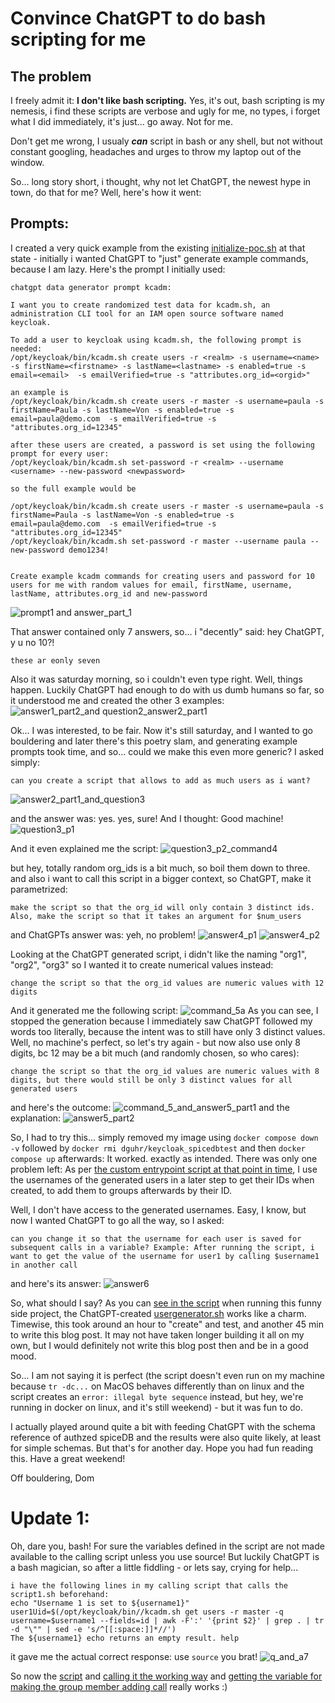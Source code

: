 # Convince ChatGPT to do bash scripting for me

## The problem
I freely admit it: **I don't like bash scripting.** Yes, it's out, bash scripting is my nemesis, i find these scripts are verbose and ugly for me, no types, i forget what I did immediately, it's just... go away. Not for me. 

Don't get me wrong, I usualy _**can**_ script in bash or any shell, but not without constant googling, headaches and urges to throw my laptop out of the window.

So... long story short, i thought, why not let ChatGPT, the newest hype in town, do that for me? 
Well, here's how it went:

## Prompts:
I created a very quick example from the existing [initialize-poc.sh](https://github.com/DGuhr/keycloak-spicedb-eventlistener/blob/77875514d23956e5b689a4da87d4c4c8b438194f/initialize-poc.sh#L45-L46) at that state - initially i wanted ChatGPT to "just" generate example commands, because I am lazy. Here's the prompt I initially used:
```
chatgpt data generator prompt kcadm:

I want you to create randomized test data for kcadm.sh, an administration CLI tool for an IAM open source software named keycloak.

To add a user to keycloak using kcadm.sh, the following prompt is needed:
/opt/keycloak/bin/kcadm.sh create users -r <realm> -s username=<name> -s firstName=<firstname> -s lastName=<lastname> -s enabled=true -s email=<email>  -s emailVerified=true -s "attributes.org_id=<orgid>"

an example is
/opt/keycloak/bin/kcadm.sh create users -r master -s username=paula -s firstName=Paula -s lastName=Von -s enabled=true -s email=paula@demo.com  -s emailVerified=true -s "attributes.org_id=12345"

after these users are created, a password is set using the following prompt for every user:
/opt/keycloak/bin/kcadm.sh set-password -r <realm> --username <username> --new-password <newpassword>

so the full example would be 

/opt/keycloak/bin/kcadm.sh create users -r master -s username=paula -s firstName=Paula -s lastName=Von -s enabled=true -s email=paula@demo.com  -s emailVerified=true -s "attributes.org_id=12345"
/opt/keycloak/bin/kcadm.sh set-password -r master --username paula --new-password demo1234!


Create example kcadm commands for creating users and password for 10 users for me with random values for email, firstName, username, lastName, attributes.org_id and new-password 
```

![prompt1 and answer_part_1](https://github.com/DGuhr/keycloak-spicedb-eventlistener/blob/main/assets/answer1_p1.png?raw=true)

That answer contained only 7 answers, so... i "decently" said: hey ChatGPT, y u no 10?!

```
these ar eonly seven

```
Also it was saturday morning, so i couldn't even type right. Well, things happen. Luckily ChatGPT had enough to do with us dumb humans so far, so it understood me and created the other 3 examples:
![answer1_part2_and question2_answer2_part1](https://github.com/DGuhr/keycloak-spicedb-eventlistener/blob/main/assets/answer1_p2_and_q2_a2_p1.png?raw=true)

Ok... I was interested, to be fair. Now it's still saturday, and I wanted to go bouldering and later there's this poetry slam, and generating example prompts took time, and so... could we make this even more generic? I asked simply:
```
can you create a script that allows to add as much users as i want?
```
![answer2_part1_and_question3](https://github.com/DGuhr/keycloak-spicedb-eventlistener/blob/main/assets/answer2_p2_question3.png?raw=true)

and the answer was: yes. yes, sure! And I thought: Good machine!
![question3_p1](https://github.com/DGuhr/keycloak-spicedb-eventlistener/blob/main/assets/answer3_p1.png?raw=true)

And it even explained me the script:
![question3_p2_command4](https://github.com/DGuhr/keycloak-spicedb-eventlistener/blob/main/assets/answer3_p2_command4.png?raw=true)

but hey, totally random org_ids is a bit much, so boil them down to three. and also i want to call this script in a bigger context, so ChatGPT, make it parametrized:
``` 
make the script so that the org_id will only contain 3 distinct ids. Also, make the script so that it takes an argument for $num_users
```

and ChatGPTs answer was: yeh, no problem!
![answer4_p1](https://github.com/DGuhr/keycloak-spicedb-eventlistener/blob/main/assets/answer4_p1.png?raw=true)
![answer4_p2](https://github.com/DGuhr/keycloak-spicedb-eventlistener/blob/main/assets/answer4_p2.png?raw=true)

Looking at the ChatGPT generated script, i didn't like the naming "org1", "org2", "org3" so I wanted it to create numerical values instead:
``` 
change the script so that the org_id values are numeric values with 12 digits 
```
And it generated me the following script:
![command_5a](https://github.com/DGuhr/keycloak-spicedb-eventlistener/blob/main/assets/command5a.png?raw=true)
As you can see, I stopped the generation because I immediately saw ChatGPT followed my words too literally, because the intent was to still have only 3 distinct values. Well, no machine's perfect, so let's try again - but now also use only 8 digits, bc 12 may be a bit much (and randomly chosen, so who cares):
``` 
change the script so that the org_id values are numeric values with 8 digits, but there would still be only 3 distinct values for all generated users
```
and here's the outcome:
![command_5_and_answer5_part1](https://github.com/DGuhr/keycloak-spicedb-eventlistener/blob/main/assets/command_5_and_a5_p1.png?raw=true)
and the explanation:
![answer5_part2](https://github.com/DGuhr/keycloak-spicedb-eventlistener/blob/main/assets/answer5_p2.png?raw=true)

So, I had to try this... simply removed my image using `docker compose down -v` followed by `docker rmi dguhr/keycloak_spicedbtest` and then `docker compose up` afterwards: It worked. exactly as intended. There was only one problem left: As per [the custom entrypoint script at that point in time](https://github.com/DGuhr/keycloak-spicedb-eventlistener/blob/77875514d23956e5b689a4da87d4c4c8b438194f/initialize-poc.sh#L63), I use the usernames of the generated users in a later step to get their IDs when created, to add them to groups afterwards by their ID.

Well, I don't have access to the generated usernames. Easy, I know, but now I wanted ChatGPT to go all the way, so I asked:
```
can you change it so that the username for each user is saved for subsequent calls in a variable? Example: After running the script, i want to get the value of the username for user1 by calling $username1 in another call
```

and here's its answer:
![answer6](https://github.com/DGuhr/keycloak-spicedb-eventlistener/blob/main/assets/answer6.png?raw=true)

So, what should I say? As you can [see in the script](https://github.com/DGuhr/keycloak-spicedb-eventlistener/blob/d19e1510faded97ff7ce46efbbd247cbe6fcfe17/initialize-poc.sh#L43-L44) when running this funny side project, the ChatGPT-created [usergenerator.sh](https://github.com/DGuhr/keycloak-spicedb-eventlistener/blob/d19e1510faded97ff7ce46efbbd247cbe6fcfe17/usergenerator.sh) works like a charm. Timewise, this took around an hour to "create" and test, and another 45 min to write this blog post. 
It may not have taken longer building it all on my own, but I would definitely not write this blog post then and be in a good mood.

So... I am not saying it is perfect (the script doesn't even run on my machine because `tr -dc...` on MacOS behaves differently than on linux and the script creates an `error: illegal byte sequence` instead, but hey, we're running in docker on linux, and it's still weekend) - but it was fun to do. 

I actually played around quite a bit with feeding ChatGPT with the schema reference of authzed spiceDB and the results were also quite likely, at least for simple schemas. But that's for another day. Hope you had fun reading this. Have a great weekend!

Off bouldering,
Dom

# Update 1:
Oh, dare you, bash! For sure the variables defined in the script are not made available to the calling script unless you use source! But luckily ChatGPT is a bash magician, so after a little fiddling - or lets say, crying for help... 
``` 
i have the following lines in my calling script that calls the script1.sh beforehand: 
echo "Username 1 is set to ${username1}"
user1Uid=$(/opt/keycloak/bin//kcadm.sh get users -r master -q username=$username1 --fields=id | awk -F':' '{print $2}' | grep . | tr -d "\"" | sed -e 's/^[[:space:]]*//')
The ${username1} echo returns an empty result. help
```
it gave me the actual correct response: use `source` you brat!
![q_and_a7](https://github.com/DGuhr/keycloak-spicedb-eventlistener/blob/main/assets/q_and_a7.png?raw=true)

So now the [script](https://github.com/DGuhr/keycloak-spicedb-eventlistener/blob/aa6ace86bef29a483359691bc6e2eb8954b8c824/usergenerator.sh) and [calling it the working way](https://github.com/DGuhr/keycloak-spicedb-eventlistener/blob/aa6ace86bef29a483359691bc6e2eb8954b8c824/initialize-poc.sh#L43-L44) and [getting the variable for making the group member adding call](https://github.com/DGuhr/keycloak-spicedb-eventlistener/blob/aa6ace86bef29a483359691bc6e2eb8954b8c824/initialize-poc.sh#L57-L58) really works :) 